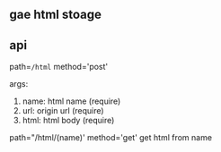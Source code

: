 gae html stoage
---


api
---

path=`/html` method='post'

args:
1. name: html name (require)
2. url: origin url (require)
3. html: html body (require)


path="/html/(name)' method='get'
get html from name
